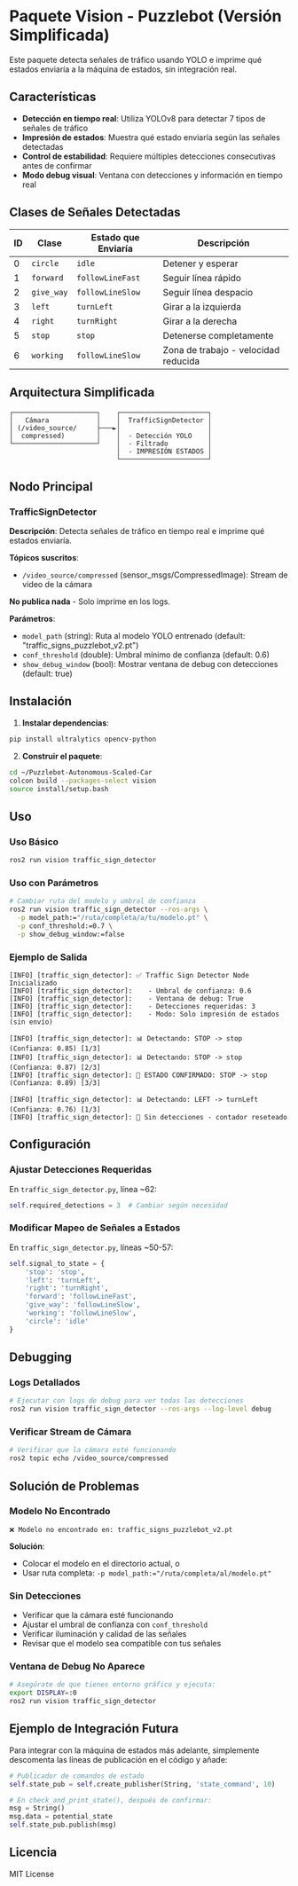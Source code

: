 # Paquete Vision - Puzzlebot (Versión Simplificada)

Este paquete detecta señales de tráfico usando YOLO e imprime qué estados enviaría a la máquina de estados, sin integración real.

## Características

- **Detección en tiempo real**: Utiliza YOLOv8 para detectar 7 tipos de señales de tráfico
- **Impresión de estados**: Muestra qué estado enviaría según las señales detectadas
- **Control de estabilidad**: Requiere múltiples detecciones consecutivas antes de confirmar
- **Modo debug visual**: Ventana con detecciones y información en tiempo real

## Clases de Señales Detectadas

| ID | Clase | Estado que Enviaría | Descripción |
|----|-------|------------------|-------------|
| 0 | `circle` | `idle` | Detener y esperar |
| 1 | `forward` | `followLineFast` | Seguir línea rápido |
| 2 | `give_way` | `followLineSlow` | Seguir línea despacio |
| 3 | `left` | `turnLeft` | Girar a la izquierda |
| 4 | `right` | `turnRight` | Girar a la derecha |
| 5 | `stop` | `stop` | Detenerse completamente |
| 6 | `working` | `followLineSlow` | Zona de trabajo - velocidad reducida |

## Arquitectura Simplificada

```
┌─────────────────────┐    ┌──────────────────────┐
│   Cámara            │    │  TrafficSignDetector │
│ (/video_source/     ├───►│                      │
│  compressed)        │    │  - Detección YOLO    │
└─────────────────────┘    │  - Filtrado          │
                           │  - IMPRESIÓN ESTADOS │
                           └──────────────────────┘
```

## Nodo Principal

### TrafficSignDetector

**Descripción**: Detecta señales de tráfico en tiempo real e imprime qué estados enviaría.

**Tópicos suscritos**:
- `/video_source/compressed` (sensor_msgs/CompressedImage): Stream de video de la cámara

**No publica nada** - Solo imprime en los logs.

**Parámetros**:
- `model_path` (string): Ruta al modelo YOLO entrenado (default: "traffic_signs_puzzlebot_v2.pt")
- `conf_threshold` (double): Umbral mínimo de confianza (default: 0.6)
- `show_debug_window` (bool): Mostrar ventana de debug con detecciones (default: true)

## Instalación

1. **Instalar dependencias**:
```bash
pip install ultralytics opencv-python
```

2. **Construir el paquete**:
```bash
cd ~/Puzzlebot-Autonomous-Scaled-Car
colcon build --packages-select vision
source install/setup.bash
```

## Uso

### Uso Básico

```bash
ros2 run vision traffic_sign_detector
```

### Uso con Parámetros

```bash
# Cambiar ruta del modelo y umbral de confianza
ros2 run vision traffic_sign_detector --ros-args \
  -p model_path:="/ruta/completa/a/tu/modelo.pt" \
  -p conf_threshold:=0.7 \
  -p show_debug_window:=false
```

### Ejemplo de Salida

```
[INFO] [traffic_sign_detector]: ✅ Traffic Sign Detector Node Inicializado
[INFO] [traffic_sign_detector]:    - Umbral de confianza: 0.6
[INFO] [traffic_sign_detector]:    - Ventana de debug: True
[INFO] [traffic_sign_detector]:    - Detecciones requeridas: 3
[INFO] [traffic_sign_detector]:    - Modo: Solo impresión de estados (sin envío)

[INFO] [traffic_sign_detector]: 📊 Detectando: STOP -> stop (Confianza: 0.85) [1/3]
[INFO] [traffic_sign_detector]: 📊 Detectando: STOP -> stop (Confianza: 0.87) [2/3]
[INFO] [traffic_sign_detector]: 🎯 ESTADO CONFIRMADO: STOP -> stop (Confianza: 0.89) [3/3]

[INFO] [traffic_sign_detector]: 📊 Detectando: LEFT -> turnLeft (Confianza: 0.76) [1/3]
[INFO] [traffic_sign_detector]: 🔄 Sin detecciones - contador reseteado
```

## Configuración

### Ajustar Detecciones Requeridas

En `traffic_sign_detector.py`, línea ~62:
```python
self.required_detections = 3  # Cambiar según necesidad
```

### Modificar Mapeo de Señales a Estados

En `traffic_sign_detector.py`, líneas ~50-57:
```python
self.signal_to_state = {
    'stop': 'stop',
    'left': 'turnLeft',
    'right': 'turnRight',
    'forward': 'followLineFast',
    'give_way': 'followLineSlow',
    'working': 'followLineSlow',
    'circle': 'idle'
}
```

## Debugging

### Logs Detallados

```bash
# Ejecutar con logs de debug para ver todas las detecciones
ros2 run vision traffic_sign_detector --ros-args --log-level debug
```

### Verificar Stream de Cámara

```bash
# Verificar que la cámara esté funcionando
ros2 topic echo /video_source/compressed
```

## Solución de Problemas

### Modelo No Encontrado
```
❌ Modelo no encontrado en: traffic_signs_puzzlebot_v2.pt
```
**Solución**: 
- Colocar el modelo en el directorio actual, o
- Usar ruta completa: `-p model_path:="/ruta/completa/al/modelo.pt"`

### Sin Detecciones
- Verificar que la cámara esté funcionando
- Ajustar el umbral de confianza con `conf_threshold`
- Verificar iluminación y calidad de las señales
- Revisar que el modelo sea compatible con tus señales

### Ventana de Debug No Aparece
```bash
# Asegúrate de que tienes entorno gráfico y ejecuta:
export DISPLAY=:0
ros2 run vision traffic_sign_detector
```

## Ejemplo de Integración Futura

Para integrar con la máquina de estados más adelante, simplemente descomenta las líneas de publicación en el código y añade:

```python
# Publicador de comandos de estado
self.state_pub = self.create_publisher(String, 'state_command', 10)

# En check_and_print_state(), después de confirmar:
msg = String()
msg.data = potential_state
self.state_pub.publish(msg)
```

## Licencia

MIT License 
